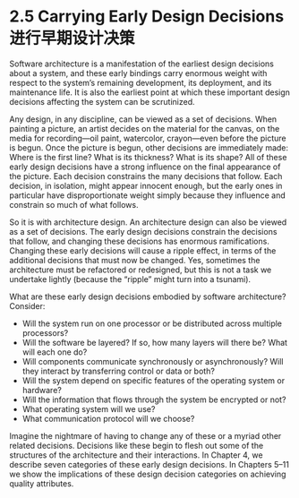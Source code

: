 2.5 Carrying Early Design Decisions 进行早期设计决策
===

Software architecture is a manifestation of the earliest design decisions about a system, and these early bindings carry enormous weight with respect to the system’s remaining development, its deployment, and its maintenance life. It is also the earliest point at which these important design decisions affecting the system can be scrutinized.

Any design, in any discipline, can be viewed as a set of decisions. When painting a picture, an artist decides on the material for the canvas, on the media for recording—oil paint, watercolor, crayon—even before the picture is begun. Once the picture is begun, other decisions are immediately made: Where is the first line? What is its thickness? What is its shape? All of these early design decisions have a strong influence on the final appearance of the picture. Each decision constrains the many decisions that follow. Each decision, in isolation, might appear innocent enough, but the early ones in particular have disproportionate weight simply because they influence and constrain so much of what follows.

So it is with architecture design. An architecture design can also be viewed as a set of decisions. The early design decisions constrain the decisions that follow, and changing these decisions has enormous ramifications. Changing these early decisions will cause a ripple effect, in terms of the additional decisions that must now be changed. Yes, sometimes the architecture must be refactored or redesigned, but this is not a task we undertake lightly (because the “ripple” might turn into a tsunami).

What are these early design decisions embodied by software architecture? Consider:

* Will the system run on one processor or be distributed across multiple processors?
* Will the software be layered? If so, how many layers will there be? What will each one do?
* Will components communicate synchronously or asynchronously? Will they interact by transferring control or data or both?
* Will the system depend on specific features of the operating system or hardware?
* Will the information that flows through the system be encrypted or not?
* What operating system will we use?
* What communication protocol will we choose?

Imagine the nightmare of having to change any of these or a myriad other related decisions. Decisions like these begin to flesh out some of the structures of the architecture and their interactions. In Chapter 4, we describe seven categories of these early design decisions. In Chapters 5–11 we show the implications of these design decision categories on achieving quality attributes.